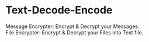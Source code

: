 <h1>Text-Decode-Encode</h1>

<p>Message Encrypter: Encrypt & Decrypt your Messages.<br>File Encrypter: Encrypt & Decrypt your Files into Text file.</p>
